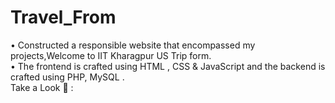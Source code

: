 # Travel_From
• Constructed a responsible website that encompassed my projects,Welcome to IIT Kharagpur US Trip form. <br>
• The frontend is crafted using HTML , CSS & JavaScript and the backend is crafted using PHP, MySQL .<br>
Take a Look 👀 :
